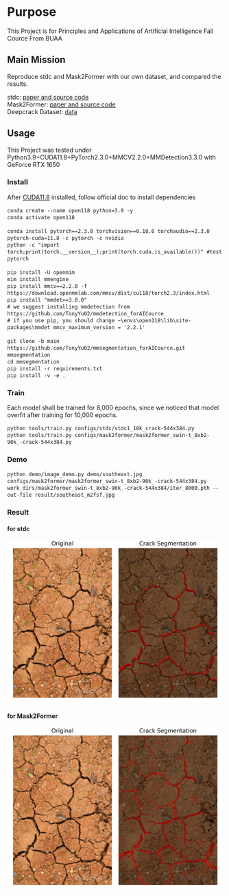 # Purpose
This Project is for Principles and Applications of Artificial Intelligence Fall Cource From BUAA

## Main Mission
Reproduce stdc and Mask2Former with our own dataset, and compared the results.

stdc: [paper and source code](https://github.com/MichaelFan01/STDC-Seg)  
Mask2Former: [paper and source code](https://github.com/facebookresearch/Mask2Former)  
Deepcrack Dataset: [data](https://github.com/yhlleo/DeepCrack/blob/master/dataset/DeepCrack.zip)

## Usage
This Project was tested under Python3.9+CUDA11.8+PyTorch2.3.0+MMCV2.2.0+MMDetection3.3.0 with GeForce RTX 1650

### Install
After [CUDA11.8](https://developer.nvidia.com/cuda-11-8-0-download-archive) installed, follow official doc to install dependencies
   ```CMD
   conda create --name open118 python=3.9 -y
   conda activate open118

   conda install pytorch==2.3.0 torchvision==0.18.0 torchaudio==2.3.0 pytorch-cuda=11.8 -c pytorch -c nvidia
   python -c "import torch;print(torch.__version__);print(torch.cuda.is_available())" #test pytorch

   pip install -U openmim
   mim install mmengine
   pip install mmcv==2.2.0 -f https://download.openmmlab.com/mmcv/dist/cu118/torch2.3/index.html
   pip install "mmdet>=3.0.0"
   # we suggest installing mmdetection from https://github.com/TonyYu02/mmdetection_forAICource
   # if you use pip, you should change ~\envs\open118\lib\site-packages\mmdet mmcv_maximum_version = '2.2.1'

   git clone -b main https://github.com/TonyYu02/mmsegmentation_forAICource.git mmsegmentation
   cd mmsegmentation
   pip install -r requirements.txt
   pip install -v -e .
   ```
### Train
Each model shall be trained for 8,000 epochs, since we noticed that model overfit after training for 10,000 epochs.
```
python tools/train.py configs/stdc/stdc1_10k_crack-544x384.py
python tools/train.py configs/mask2former/mask2former_swin-t_8xb2-90k_-crack-544x384.py
```
### Demo
```
python demo/image_demo.py demo/southeast.jpg configs/mask2former/mask2former_swin-t_8xb2-90k_-crack-544x384.py work_dirs/mask2former_swin-t_8xb2-90k_-crack-544x384/iter_8000.pth --out-file result/southeast_m2fsf.jpg
```
### Result
#### for stdc
![stdc](result/comparison_result_1.png)
#### for Mask2Former
![Mask2Former](result/comparison_result.png)
